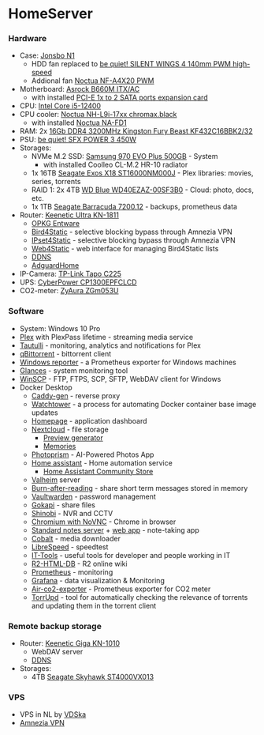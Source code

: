# HomeServer

### Hardware
* Case: [Jonsbo N1](https://www.jonsbo.com/en/products/N1.html)
  * HDD fan replaced to [be quiet! SILENT WINGS 4 140mm PWM high-speed](https://www.bequiet.com/ru/casefans/3704)
  * Addional fan [Noctua NF-A4X20 PWM](https://noctua.at/en/nf-a4x20-pwm)
* Motherboard: [Asrock B660M ITX/AC](https://www.asrock.com/MB/Intel/B660M-ITXac/index.ru.asp)
  * with installed [PCI-E 1x to 2 SATA ports expansion card](https://aliexpress.ru/item/1005003346314019.html)
* CPU: [Intel Core i5-12400](https://ark.intel.com/content/www/ru/ru/ark/products/134586/intel-core-i512400-processor-18m-cache-up-to-4-40-ghz.html)
* CPU cooler: [Noctua NH-L9i-17xx chromax.black](https://noctua.at/en/nh-l9i-17xx-chromax-black)
  * with installed [Noctua NA-FD1](https://noctua.at/en/na-fd1)
* RAM: 2x [16Gb DDR4 3200MHz Kingston Fury Beast KF432C16BBK2/32](https://www.kingston.com/dataSheets/KF432C16BBK2_32.pdf)
* PSU: [be quiet! SFX POWER 3 450W](https://www.bequiet.com/ru/powersupply/2309)
* Storages:
  * NVMe M.2 SSD: [Samsung 970 EVO Plus 500GB](https://www.samsung.com/ru/memory-storage/nvme-ssd/970-evo-plus-500gb-mz-v7s500bw/) - System
    * with installed Сoolleo CL-M.2 HR-10 radiator
  * 1x 16TB [Seagate Exos X18 ST16000NM000J](https://www.seagate.com/content/dam/seagate/migrated-assets/www-content/datasheets/pdfs/exos-x18-channel-DS2045-4-2106US-en_US.pdf) - Plex libraries: movies, series, torrents
  * RAID 1: 2x 4TB [WD Blue WD40EZAZ-00SF3B0](https://www.westerndigital.com/ru-ru/products/internal-drives/wd-blue-desktop-sata-hdd#WD5000AZLX) - Cloud: photo, docs, etc.
  * 1х 1TB [Seagate Barracuda 7200.12](https://www.seagate.com/docs/pdf/ru-RU/datasheet/disc/barracuda-7200-12-ds1668-6-1101ru.pdf) - backups, prometheus data
* Router: [Keenetic Ultra KN-1811](https://keenetic.ru/ru/keenetic-ultra-kn-1811)
  * [OPKG Entware](https://help.keenetic.com/hc/ru/articles/360000948719-OPKG)
  * [Bird4Static](https://github.com/DennoN-RUS/Bird4Static) - selective blocking bypass through Amnezia VPN
  * [IPset4Static](https://github.com/DennoN-RUS/IPset4Static) - selective blocking bypass through Amnezia VPN
  * [Web4Static](https://github.com/spatiumstas/web4static) - web interface for managing Bird4Static lists
  * [DDNS](https://help.keenetic.com/hc/ru/articles/360000400919-%D0%A1%D0%B5%D1%80%D0%B2%D0%B8%D1%81-%D0%B4%D0%BE%D0%BC%D0%B5%D0%BD%D0%BD%D1%8B%D1%85-%D0%B8%D0%BC%D0%B5%D0%BD-KeenDNS)
  * [AdguardHome](https://github.com/DennoN-RUS/IPset4Static/wiki/AdguardHome)
* IP-Camera: [TP-Link Tapo C225](https://www.tp-link.com/ru/home-networking/cloud-camera/tapo-c225/)
* UPS: [CyberPower CP1300EPFCLCD](https://www.cyberpower.com/ru/ru/product/sku/cp1300epfclcd)
* CO2-meter: [ZyAura ZGm053U](https://www.zyaura.com/product-detail/zgm053u/)

### Software

* System: Windows 10 Pro
* [Plex](https://www.plex.tv/) with PlexPass lifetime -  streaming media service
* [Tautulli](https://github.com/Tautulli/Tautulli) - monitoring, analytics and notifications for Plex
* [qBittorrent](https://www.qbittorrent.org/) - bittorrent client
* [Windows reporter](https://github.com/prometheus-community/windows_exporter) - a Prometheus exporter for Windows machines
* [Glances](https://github.com/nicolargo/glances) - system monitoring tool
* [WinSCP](https://winscp.net/eng/index.php) - FTP, FTPS, SCP, SFTP, WebDAV client for Windows
* Docker Desktop
  * [Caddy-gen](https://github.com/wemake-services/caddy-gen) - reverse proxy
  * [Watchtower](https://github.com/containrrr/watchtower) - a process for automating Docker container base image updates
  * [Homepage](https://github.com/gethomepage/homepage) - application dashboard
  * [Nextcloud](https://nextcloud.com/) - file storage
    * [Preview generator](https://github.com/nextcloud/previewgenerator)
    * [Memories](https://github.com/pulsejet/memories)
  * [Photoprism](https://photoprism.app/) - AI-Powered Photos App
  * [Home assistant](https://www.home-assistant.io/) - Home automation service
    * [Home Assistant Community Store](https://www.hacs.xyz/)
  * [Valheim](https://github.com/lloesche/valheim-server-docker) server
  * [Burn-after-reading](https://github.com/Tethik/burn-after-reading) - share short term messages stored in memory
  * [Vaultwarden](https://github.com/dani-garcia/vaultwarden) - password management
  * [Gokapi](https://github.com/Forceu/Gokapi) - share files
  * [Shinobi](https://www.shinobi.video/) - NVR and CCTV
  * [Chromium with NoVNC](https://github.com/vital987/chrome-novnc) - Chrome in browser
  * [Standard notes server](https://github.com/standardnotes/server) + [web app](https://github.com/standardnotes/app) - note-taking app
  * [Cobalt](https://github.com/imputnet/cobalt) - media downloader
  * [LibreSpeed](https://github.com/librespeed/speedtest) - speedtest
  * [IT-Tools](https://github.com/CorentinTh/it-tools) - useful tools for developer and people working in IT
  * [R2-HTML-DB](https://github.com/Aksel911/R2-HTML-DB) - R2 online wiki
  * [Prometheus](https://github.com/prometheus/prometheus) - monitoring
  * [Grafana](https://github.com/grafana/grafana) - data visualization & Monitoring
  * [Air-co2-exporter](https://github.com/huhamhire/air-co2-exporter) - Prometheus exporter for CO2 meter
  * [TorrUpd](https://github.com/konkere/TorrUpd) - tool for automatically checking the relevance of torrents and updating them in the torrent client

### Remote backup storage
* Router: [Keenetic Giga KN-1010](https://keenetic.ru/ru/keenetic-giga-kn-1010)
  * WebDAV server
  * [DDNS](https://help.keenetic.com/hc/ru/articles/360000400919-%D0%A1%D0%B5%D1%80%D0%B2%D0%B8%D1%81-%D0%B4%D0%BE%D0%BC%D0%B5%D0%BD%D0%BD%D1%8B%D1%85-%D0%B8%D0%BC%D0%B5%D0%BD-KeenDNS)
* Storages:
  * 4TB [Seagate Skyhawk ST4000VX013](https://www.seagate.com/files/www-content/datasheets/pdfs/skyhawk-ai-DS1960-14C-2204RU-ru_RU.pdf)
  
### VPS
* VPS in NL by [VDSka](https://vdska.ru/)
* [Amnezia VPN](https://amnezia.org/)